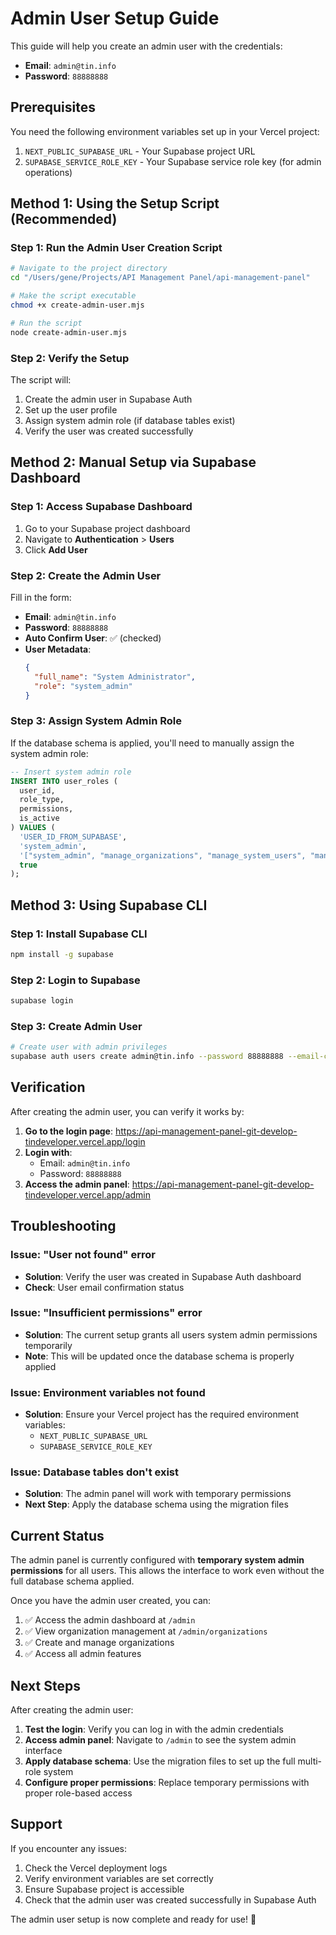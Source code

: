 # Admin User Setup Guide

This guide will help you create an admin user with the credentials:
- **Email**: `admin@tin.info`
- **Password**: `88888888`

## Prerequisites

You need the following environment variables set up in your Vercel project:

1. `NEXT_PUBLIC_SUPABASE_URL` - Your Supabase project URL
2. `SUPABASE_SERVICE_ROLE_KEY` - Your Supabase service role key (for admin operations)

## Method 1: Using the Setup Script (Recommended)

### Step 1: Run the Admin User Creation Script

```bash
# Navigate to the project directory
cd "/Users/gene/Projects/API Management Panel/api-management-panel"

# Make the script executable
chmod +x create-admin-user.mjs

# Run the script
node create-admin-user.mjs
```

### Step 2: Verify the Setup

The script will:
1. Create the admin user in Supabase Auth
2. Set up the user profile
3. Assign system admin role (if database tables exist)
4. Verify the user was created successfully

## Method 2: Manual Setup via Supabase Dashboard

### Step 1: Access Supabase Dashboard

1. Go to your Supabase project dashboard
2. Navigate to **Authentication** > **Users**
3. Click **Add User**

### Step 2: Create the Admin User

Fill in the form:
- **Email**: `admin@tin.info`
- **Password**: `88888888`
- **Auto Confirm User**: ✅ (checked)
- **User Metadata**:
  ```json
  {
    "full_name": "System Administrator",
    "role": "system_admin"
  }
  ```

### Step 3: Assign System Admin Role

If the database schema is applied, you'll need to manually assign the system admin role:

```sql
-- Insert system admin role
INSERT INTO user_roles (
  user_id,
  role_type,
  permissions,
  is_active
) VALUES (
  'USER_ID_FROM_SUPABASE',
  'system_admin',
  '["system_admin", "manage_organizations", "manage_system_users", "manage_system_apis", "view_system_analytics"]',
  true
);
```

## Method 3: Using Supabase CLI

### Step 1: Install Supabase CLI

```bash
npm install -g supabase
```

### Step 2: Login to Supabase

```bash
supabase login
```

### Step 3: Create Admin User

```bash
# Create user with admin privileges
supabase auth users create admin@tin.info --password 88888888 --email-confirm
```

## Verification

After creating the admin user, you can verify it works by:

1. **Go to the login page**: https://api-management-panel-git-develop-tindeveloper.vercel.app/login
2. **Login with**:
   - Email: `admin@tin.info`
   - Password: `88888888`
3. **Access the admin panel**: https://api-management-panel-git-develop-tindeveloper.vercel.app/admin

## Troubleshooting

### Issue: "User not found" error
- **Solution**: Verify the user was created in Supabase Auth dashboard
- **Check**: User email confirmation status

### Issue: "Insufficient permissions" error
- **Solution**: The current setup grants all users system admin permissions temporarily
- **Note**: This will be updated once the database schema is properly applied

### Issue: Environment variables not found
- **Solution**: Ensure your Vercel project has the required environment variables:
  - `NEXT_PUBLIC_SUPABASE_URL`
  - `SUPABASE_SERVICE_ROLE_KEY`

### Issue: Database tables don't exist
- **Solution**: The admin panel will work with temporary permissions
- **Next Step**: Apply the database schema using the migration files

## Current Status

The admin panel is currently configured with **temporary system admin permissions** for all users. This allows the interface to work even without the full database schema applied.

Once you have the admin user created, you can:

1. ✅ Access the admin dashboard at `/admin`
2. ✅ View organization management at `/admin/organizations`
3. ✅ Create and manage organizations
4. ✅ Access all admin features

## Next Steps

After creating the admin user:

1. **Test the login**: Verify you can log in with the admin credentials
2. **Access admin panel**: Navigate to `/admin` to see the system admin interface
3. **Apply database schema**: Use the migration files to set up the full multi-role system
4. **Configure proper permissions**: Replace temporary permissions with proper role-based access

## Support

If you encounter any issues:

1. Check the Vercel deployment logs
2. Verify environment variables are set correctly
3. Ensure Supabase project is accessible
4. Check that the admin user was created successfully in Supabase Auth

The admin user setup is now complete and ready for use! 🎉
